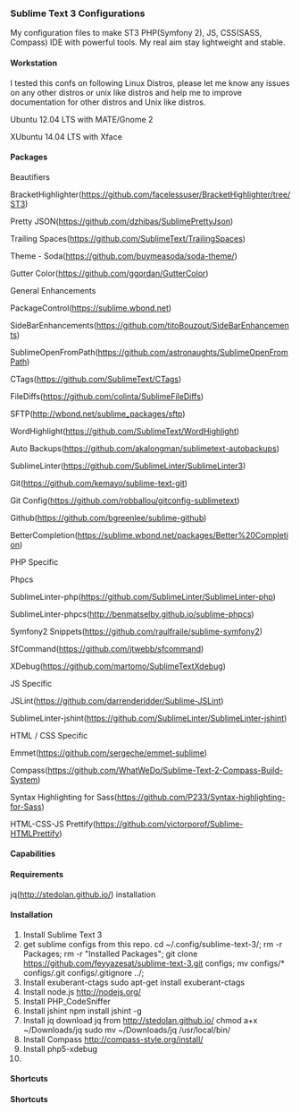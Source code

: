 ### Sublime Text 3 Configurations

My configuration files to make ST3 PHP(Symfony 2), JS, CSS(SASS, Compass) IDE with powerful tools. My real aim stay lightweight and stable.

#### Workstation

I tested this confs on following Linux Distros, please let me know any issues on any other distros or unix like distros and help me to improve documentation for other distros and Unix like distros. 

Ubuntu 12.04 LTS with MATE/Gnome 2

XUbuntu 14.04 LTS with Xface

#### Packages

  Beautifiers

  BracketHighlighter(https://github.com/facelessuser/BracketHighlighter/tree/ST3)

  Pretty JSON(https://github.com/dzhibas/SublimePrettyJson)

  Trailing Spaces(https://github.com/SublimeText/TrailingSpaces)

  Theme - Soda(https://github.com/buymeasoda/soda-theme/)

  Gutter Color(https://github.com/ggordan/GutterColor)


  General Enhancements

  PackageControl(https://sublime.wbond.net)

  SideBarEnhancements(https://github.com/titoBouzout/SideBarEnhancements)

  SublimeOpenFromPath(https://github.com/astronaughts/SublimeOpenFromPath)

  CTags(https://github.com/SublimeText/CTags)

  FileDiffs(https://github.com/colinta/SublimeFileDiffs)

  SFTP(http://wbond.net/sublime_packages/sftp)

  WordHighlight(https://github.com/SublimeText/WordHighlight)

  Auto Backups(https://github.com/akalongman/sublimetext-autobackups)

  SublimeLinter(https://github.com/SublimeLinter/SublimeLinter3)

  Git(https://github.com/kemayo/sublime-text-git)

  Git Config(https://github.com/robballou/gitconfig-sublimetext)

  Github(https://github.com/bgreenlee/sublime-github)

  BetterCompletion(https://sublime.wbond.net/packages/Better%20Completion)
  

  PHP Specific
  
  Phpcs

  SublimeLinter-php(https://github.com/SublimeLinter/SublimeLinter-php)

  SublimeLinter-phpcs(http://benmatselby.github.io/sublime-phpcs)

  Symfony2 Snippets(https://github.com/raulfraile/sublime-symfony2)

  SfCommand(https://github.com/jtwebb/sfcommand)

  XDebug(https://github.com/martomo/SublimeTextXdebug)

  JS Specific

  JSLint(https://github.com/darrenderidder/Sublime-JSLint)

  SublimeLinter-jshint(https://github.com/SublimeLinter/SublimeLinter-jshint)


  HTML / CSS Specific

  Emmet(https://github.com/sergeche/emmet-sublime)

  Compass(https://github.com/WhatWeDo/Sublime-Text-2-Compass-Build-System)

  Syntax Highlighting for Sass(https://github.com/P233/Syntax-highlighting-for-Sass)

  HTML-CSS-JS Prettify(https://github.com/victorporof/Sublime-HTMLPrettify)



#### Capabilities

#### Requirements
jq(http://stedolan.github.io/) installation
#### Installation
1. Install Sublime Text 3
2. get sublime configs from this repo.
cd  ~/.config/sublime-text-3/;
rm -r Packages;
rm -r "Installed Packages";
git clone https://github.com/feyyazesat/sublime-text-3.git configs;
mv configs/* configs/.git configs/.gitignore ../;
3. Install exuberant-ctags
sudo apt-get install exuberant-ctags
4. Install node.js http://nodejs.org/
5. Install PHP_CodeSniffer
6. Install jshint
npm install jshint -g
7. Install jq
download jq from http://stedolan.github.io/
chmod a+x ~/Downloads/jq
sudo mv ~/Downloads/jq /usr/local/bin/
8. Install Compass http://compass-style.org/install/
9. Install php5-xdebug
10. 
#### Shortcuts

#### Shortcuts
